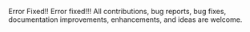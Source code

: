 Error Fixed!! Error fixed!!! All contributions, bug reports, bug fixes, documentation improvements, enhancements, and ideas are welcome.
